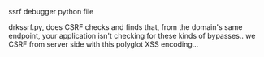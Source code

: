 ssrf debugger python file

drkssrf.py, does CSRF checks and finds that, from the domain's same endpoint, your application isn't checking for these kinds of bypasses.. we CSRF from server side with this polyglot XSS encoding...
